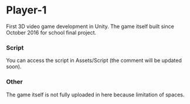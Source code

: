# Player-1
First 3D video game development in Unity. The game itself built since October 2016 for school final project.

### Script
You can access the script in Assets/Script (the comment will be updated soon).

### Other
The game itself is not fully uploaded in here because limitation of spaces.
